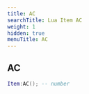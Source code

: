 ```yaml
---
title: AC
searchTitle: Lua Item AC
weight: 1
hidden: true
menuTitle: AC
---
```

## AC
```lua
Item:AC(); -- number
```